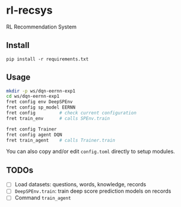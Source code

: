 # rl-recsys
RL Recommendation System

## Install
```
pip install -r requirements.txt
```

## Usage

```sh
mkdir -p ws/dqn-eernn-exp1
cd ws/dqn-eernn-exp1
fret config env DeepSPEnv
fret config sp_model EERNN
fret config         # check current configuration
fret train_env      # calls SPEnv.train

fret config Trainer
fret config agent DQN
fret train_agent    # calls Trainer.train
```

You can also copy and/or edit `config.toml` directly to setup modules.


## TODOs
-[ ] Load datasets: questions, words, knowledge, records
-[ ] `DeepSPEnv.train`: train deep score prediction models on records
-[ ] Command `train_agent`
